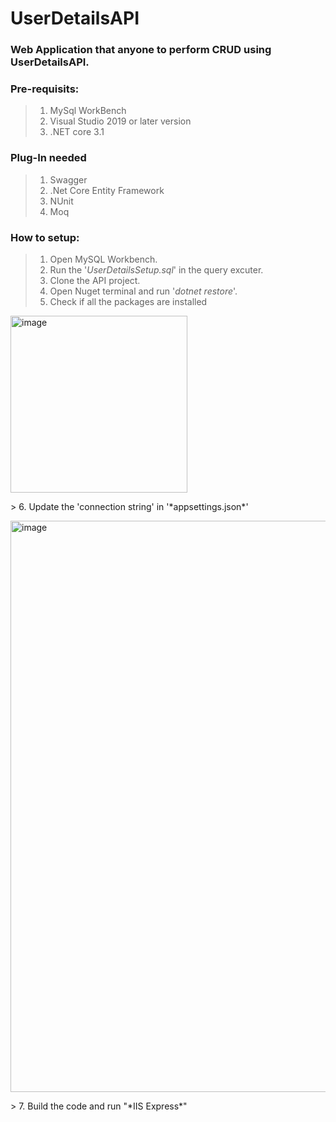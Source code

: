 # UserDetailsAPI

 ### Web Application that anyone to perform CRUD using UserDetailsAPI.


 ### Pre-requisits:
> 1. MySql WorkBench
> 2. Visual Studio 2019 or later version
> 3. .NET core 3.1

### Plug-In needed
> 1. Swagger
> 2. .Net Core Entity Framework
> 3. NUnit
> 4. Moq

 ### How to setup:
> 1. Open MySQL Workbench.
> 2. Run the '*UserDetailsSetup.sql*' in the query excuter.
> 3. Clone the API project.
> 4. Open Nuget terminal and run '*dotnet restore*'.
> 5. Check if all the packages are installed
  <p>
    <img width="283" alt="image" src="https://github.com/shiva466/UserDetailsAPI/assets/37341802/d854a688-7df9-49ae-a201-06b438546eff"/>
   </p>
> 6. Update the 'connection string' in '*appsettings.json*'
 <p>
    <img width="914" alt="image" src="https://github.com/shiva466/UserDetailsAPI/assets/37341802/6b7afe6d-ebfc-4523-9ffc-2592893b3617"/>
 </p>
> 7. Build the code and run "*IIS Express*"

